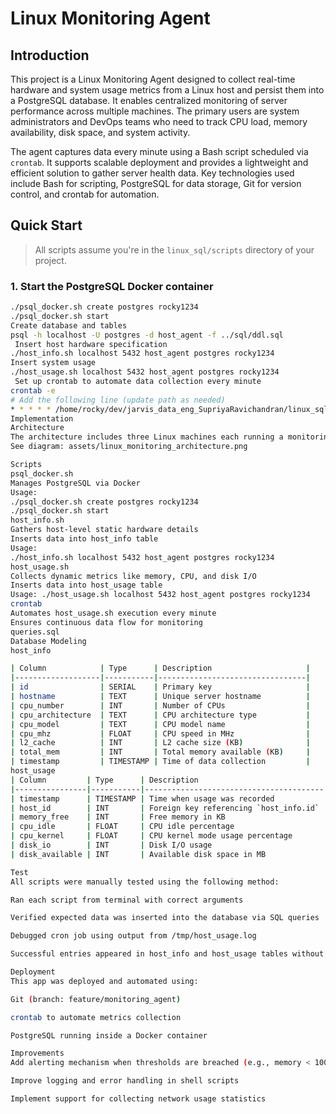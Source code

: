 # Linux Monitoring Agent

## Introduction

This project is a Linux Monitoring Agent designed to collect real-time hardware and system usage metrics from a Linux host and persist them into a PostgreSQL database. It enables centralized monitoring of server performance across multiple machines. The primary users are system administrators and DevOps teams who need to track CPU load, memory availability, disk space, and system activity.

The agent captures data every minute using a Bash script scheduled via `crontab`. It supports scalable deployment and provides a lightweight and efficient solution to gather server health data. Key technologies used include Bash for scripting, PostgreSQL for data storage, Git for version control, and crontab for automation.

## Quick Start

> All scripts assume you're in the `linux_sql/scripts` directory of your project.

### 1. Start the PostgreSQL Docker container

```bash
./psql_docker.sh create postgres rocky1234
./psql_docker.sh start
Create database and tables
psql -h localhost -U postgres -d host_agent -f ../sql/ddl.sql
 Insert host hardware specification
./host_info.sh localhost 5432 host_agent postgres rocky1234
Insert system usage
./host_usage.sh localhost 5432 host_agent postgres rocky1234
 Set up crontab to automate data collection every minute
crontab -e
# Add the following line (update path as needed)
* * * * * /home/rocky/dev/jarvis_data_eng_SupriyaRavichandran/linux_sql/scripts/host_usage.sh localhost 5432 host_agent postgres rocky1234 > /tmp/host_usage.log 2>&1
Implementation
Architecture
The architecture includes three Linux machines each running a monitoring agent that connects to a central PostgreSQL server. The agents run on their local crontabs and send data to the DB every minute.
See diagram: assets/linux_monitoring_architecture.png

Scripts
psql_docker.sh
Manages PostgreSQL via Docker
Usage:
./psql_docker.sh create postgres rocky1234
./psql_docker.sh start
host_info.sh
Gathers host-level static hardware details
Inserts data into host_info table
Usage:
./host_info.sh localhost 5432 host_agent postgres rocky1234
host_usage.sh
Collects dynamic metrics like memory, CPU, and disk I/O
Inserts data into host_usage table
Usage: ./host_usage.sh localhost 5432 host_agent postgres rocky1234
crontab
Automates host_usage.sh execution every minute
Ensures continuous data flow for monitoring
queries.sql
Database Modeling
host_info

| Column            | Type      | Description                     |
|-------------------|-----------|---------------------------------|
| id                | SERIAL    | Primary key                     |
| hostname          | TEXT      | Unique server hostname          |
| cpu_number        | INT       | Number of CPUs                  |
| cpu_architecture  | TEXT      | CPU architecture type           |
| cpu_model         | TEXT      | CPU model name                  |
| cpu_mhz           | FLOAT     | CPU speed in MHz                |
| l2_cache          | INT       | L2 cache size (KB)              |
| total_mem         | INT       | Total memory available (KB)     |
| timestamp         | TIMESTAMP | Time of data collection         |
host_usage
| Column         | Type      | Description                            |
|----------------|-----------|----------------------------------------|
| timestamp      | TIMESTAMP | Time when usage was recorded           |
| host_id        | INT       | Foreign key referencing `host_info.id` |
| memory_free    | INT       | Free memory in KB                      |
| cpu_idle       | FLOAT     | CPU idle percentage                    |
| cpu_kernel     | FLOAT     | CPU kernel mode usage percentage       |
| disk_io        | INT       | Disk I/O usage                         |
| disk_available | INT       | Available disk space in MB             |

Test
All scripts were manually tested using the following method:

Ran each script from terminal with correct arguments

Verified expected data was inserted into the database via SQL queries

Debugged cron job using output from /tmp/host_usage.log

Successful entries appeared in host_info and host_usage tables without error.

Deployment
This app was deployed and automated using:

Git (branch: feature/monitoring_agent)

crontab to automate metrics collection

PostgreSQL running inside a Docker container

Improvements
Add alerting mechanism when thresholds are breached (e.g., memory < 100MB)

Improve logging and error handling in shell scripts

Implement support for collecting network usage statistics
